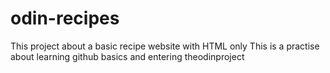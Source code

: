 # odin-recipes
This project about a basic recipe website with HTML only
This is a practise about learning github basics and entering theodinproject
